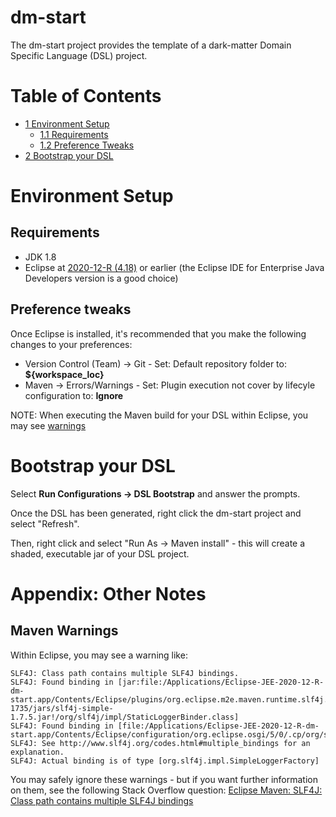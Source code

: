 # dm-start

The dm-start project provides the template of a dark-matter Domain Specific Language (DSL) project.

# Table of Contents

* [1 Environment Setup](#1-environment-setup)
  * [1.1 Requirements](#11-requirements) 
  * [1.2 Preference Tweaks](#12-preference-tweaks) 
* [2 Bootstrap your DSL](#2-bootstrap-your-dsl)

# Environment Setup

## Requirements

- JDK 1.8
- Eclipse at [2020-12-R (4.18)](https://www.eclipse.org/downloads/packages/release/2020-12/r) or earlier (the Eclipse IDE for Enterprise Java Developers version is a good choice)

## Preference tweaks

Once Eclipse is installed, it's recommended that you make the following changes to your preferences:

- Version Control (Team) -> Git - Set: Default repository folder to: **${workspace_loc}**
- Maven -> Errors/Warnings - Set: Plugin execution not cover by lifecyle configuration to: **Ignore**

NOTE: When executing the Maven build for your DSL within Eclipse, you may see [warnings]()



# Bootstrap your DSL


Select **Run Configurations -> DSL Bootstrap** and answer the prompts.

Once the DSL has been generated, right click the dm-start project and select "Refresh".

Then, right click and select "Run As -> Maven install" - this will create a shaded, executable jar of your DSL project.



# Appendix: Other Notes

## Maven Warnings

Within Eclipse, you may see a warning like:
```
SLF4J: Class path contains multiple SLF4J bindings.
SLF4J: Found binding in [jar:file:/Applications/Eclipse-JEE-2020-12-R-dm-start.app/Contents/Eclipse/plugins/org.eclipse.m2e.maven.runtime.slf4j.simple_1.16.0.20200610-1735/jars/slf4j-simple-1.7.5.jar!/org/slf4j/impl/StaticLoggerBinder.class]
SLF4J: Found binding in [file:/Applications/Eclipse-JEE-2020-12-R-dm-start.app/Contents/Eclipse/configuration/org.eclipse.osgi/5/0/.cp/org/slf4j/impl/StaticLoggerBinder.class]
SLF4J: See http://www.slf4j.org/codes.html#multiple_bindings for an explanation.
SLF4J: Actual binding is of type [org.slf4j.impl.SimpleLoggerFactory]
```

You may safely ignore these warnings - but if you want further information on them, see the following Stack Overflow question: [Eclipse Maven: SLF4J: Class path contains multiple SLF4J bindings](https://stackoverflow.com/questions/63518376/eclipse-maven-slf4j-class-path-contains-multiple-slf4j-bindings)

<!--stackedit_data:
eyJoaXN0b3J5IjpbLTQzNDY2MzQxNSwtNzUyMjcwNjk1XX0=
-->